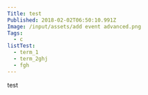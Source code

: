 ```yaml
---
Title: test
Published: 2018-02-02T06:50:10.991Z
Image: /input/assets/add event advanced.png
Tags:
  - c
listTest:
  - term_1
  - term_2ghj
  - fgh
---
```

test
